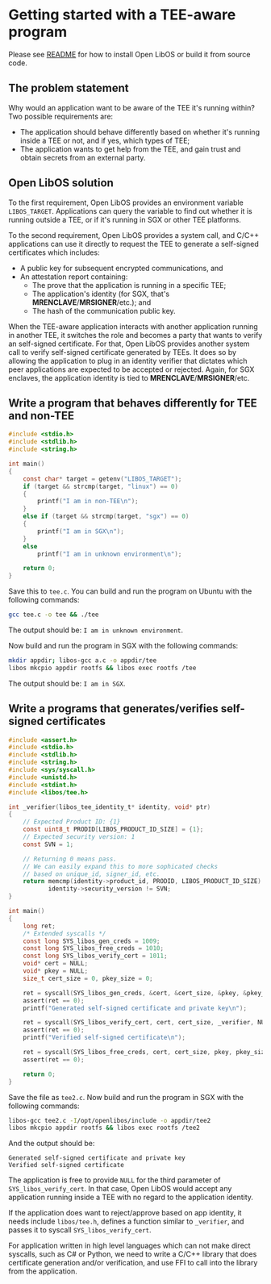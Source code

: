 # Getting started with a TEE-aware program

Please see [README](../README.md) for how to install Open LibOS or build
it from source code.

## The problem statement

Why would an application want to be aware of the TEE it's running within? Two
possible requirements are:

* The application should behave differently based on whether it's running
inside a TEE or not, and if yes, which types of TEE;
* The application wants to get help from the TEE, and gain trust and obtain
secrets from an external party.

## Open LibOS solution

To the first requirement, Open LibOS provides an environment variable
`LIBOS_TARGET`. Applications can query the variable to find out whether it
is running outside a TEE, or if it's running in SGX or other TEE platforms.

To the second requirement, Open LibOS provides a system call, and C/C++
applications can use it directly to request the TEE to generate
a self-signed certificates which includes:

* A public key for subsequent encrypted communications, and
* An attestation report containing:
    * The prove that the application is running in a specific TEE;
    * The application's identity (for SGX, that's
    **MRENCLAVE**/**MRSIGNER**/etc.); and
    * The hash of the communication public key.

When the TEE-aware application interacts with another application running
in another TEE, it switches the role and becomes a party that wants to verify
an self-signed certificate. For that, Open LibOS provides another system call to
verify self-signed certificate generated by TEEs. It does so by allowing the
application to plug in an identity verifier that dictates which peer
applications are expected to be accepted or rejected. Again, for SGX enclaves,
the application identity is tied to **MRENCLAVE**/**MRSIGNER**/etc.

## Write a program that behaves differently for TEE and non-TEE

```c
#include <stdio.h>
#include <stdlib.h>
#include <string.h>

int main()
{
    const char* target = getenv("LIBOS_TARGET");
    if (target && strcmp(target, "linux") == 0)
    {
        printf("I am in non-TEE\n");
    }
    else if (target && strcmp(target, "sgx") == 0)
    {
        printf("I am in SGX\n");
    }
    else
        printf("I am in unknown environment\n");

    return 0;
}
```

Save this to `tee.c`. You can build and run the program on Ubuntu with the
following commands:

```bash
gcc tee.c -o tee && ./tee
```
The output should be: `I am in unknown environment`.

Now build and run the program in SGX with the following commands:
```bash
mkdir appdir; libos-gcc a.c -o appdir/tee
libos mkcpio appdir rootfs && libos exec rootfs /tee
```

The output should be: `I am in SGX`.

## Write a programs that generates/verifies self-signed certificates

```c
#include <assert.h>
#include <stdio.h>
#include <stdlib.h>
#include <string.h>
#include <sys/syscall.h>
#include <unistd.h>
#include <stdint.h>
#include <libos/tee.h>

int _verifier(libos_tee_identity_t* identity, void* ptr)
{
    // Expected Product ID: {1}
    const uint8_t PRODID[LIBOS_PRODUCT_ID_SIZE] = {1};
    // Expected security version: 1
    const SVN = 1;

    // Returning 0 means pass.
    // We can easily expand this to more sophicated checks
    // based on unique_id, signer_id, etc.
    return memcmp(identity->product_id, PRODID, LIBOS_PRODUCT_ID_SIZE) ||
           identity->security_version != SVN;
}

int main()
{
    long ret;
    /* Extended syscalls */
    const long SYS_libos_gen_creds = 1009;
    const long SYS_libos_free_creds = 1010;
    const long SYS_libos_verify_cert = 1011;
    void* cert = NULL;
    void* pkey = NULL;
    size_t cert_size = 0, pkey_size = 0;

    ret = syscall(SYS_libos_gen_creds, &cert, &cert_size, &pkey, &pkey_size);
    assert(ret == 0);
    printf("Generated self-signed certificate and private key\n");

    ret = syscall(SYS_libos_verify_cert, cert, cert_size, _verifier, NULL);
    assert(ret == 0);
    printf("Verified self-signed certificate\n");

    ret = syscall(SYS_libos_free_creds, cert, cert_size, pkey, pkey_size);
    assert(ret == 0);

    return 0;
}
```

Save the file as `tee2.c`. Now build and run the program in SGX with the
following commands:
```bash
libos-gcc tee2.c -I/opt/openlibos/include -o appdir/tee2
libos mkcpio appdir rootfs && libos exec rootfs /tee2
```
And the output should be:
```
Generated self-signed certificate and private key
Verified self-signed certificate
```

The application is free to provide `NULL` for the third parameter of
`SYS_libos_verify_cert`. In that case, Open LibOS would accept any
application running inside a TEE with no regard to the application identity.

If the application does want to reject/approve based on app identity, it
needs include `libos/tee.h`, defines a function similar to `_verifier`,
and passes it to syscall `SYS_libos_verify_cert`.

For application written in high level languages which can not make direct
syscalls, such as C# or Python, we need to write a C/C++ library that does
certificate generation and/or verification, and use FFI to call into the
library from the application.
